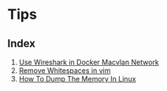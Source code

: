 <link rel="stylesheet" type="text/css" media="all" href="https://shlomo90.github.io/homepage.css" />

# Tips


## Index

1. [Use Wireshark in Docker Macvlan Network](use_wireshark_in_docker.md)
2. [Remove Whitespaces in vim](remove_whitespaces_vim.md)
3. [How To Dump The Memory In Linux](how_to_dump_memory.md)
